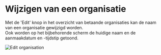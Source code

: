 # Wijzigen van een organisatie

Met de 'Edit' knop in het overzicht van betaande organisaties kan de naam van een organisatie gewijzigd worden.  
Ook worden op het bijbehorende scherm de huidige naam en de aanmaakdatum en -tijdstip getoond.

![Edit organisation](*/images/DUSI%20edit%20organisation.PNG)
